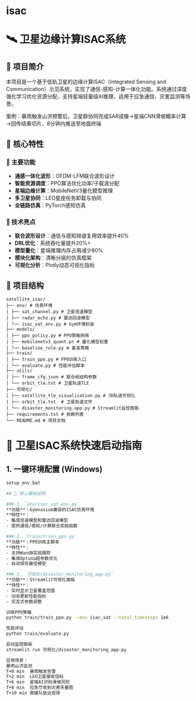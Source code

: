 # isac
# 🛰️ 卫星边缘计算ISAC系统

## 📖 项目简介

本项目是一个基于低轨卫星的边缘计算ISAC（Integrated Sensing and Communication）示范系统，实现了通信-感知-计算一体化功能。系统通过深度强化学习优化资源分配，支持星端轻量级AI推理，适用于应急通信、灾害监测等场景。

案例：暴雨触发山洪预警后，卫星群协同完成SAR成像→星端CNN滑坡概率计算→回传结果切片，8分钟内推送至地面终端
## 🎯 核心特性

### 🌟 主要功能
- **通感一体化波形**：OFDM-LFM联合波形设计
- **智能资源调度**：PPO算法优化功率/子载波分配
- **星端边缘计算**：MobileNetV3量化模型推理
- **多卫星协同**：LEO星座任务卸载与协同
- **全链路仿真**：PyTorch感知仿真

### 🚀 技术亮点
- **联合波形设计**：通信与感知频谱复用效率提升40%
- **DRL优化**：系统吞吐量提升20%+
- **模型量化**：星端推理内存占用减少80%
- **模块化架构**：清晰分层的仿真框架
- **可视化分析**：Plotly动态可视化指标

## 📁 项目结构
```
satellite_isac/
├── env/ # 仿真环境
│ ├── sat_channel.py # 卫星信道模型
│ ├── radar_echo.py # 雷达回波模型
│ └── isac_sat_env.py # Gym环境封装
├── models/
│ ├── ppo_policy.py # PPO策略网络
│ ├── mobilenetv3_quant.pt # 量化模型权重
│ └── baseline_rule.py # 基准策略
├── train/
│ ├── train_ppo.py # PPO训练入口
│ └── evaluate.py # 性能评估脚本
├── utils/
│ ├── frame_cfg.json # 联合帧结构参数
│ └── orbit_tle.txt # 卫星轨道TLE
├── 可视化/
│ ├── satellite_tle_visualization.py # 3D轨道可视化
| ├── orbit_tle.txt  # 卫星轨道文件
│ └── disaster_monitoring_app.py # Streamlit监控面板
├── requirements.txt # 依赖列表
└── README.md # 项目文档
```


# 🚀 卫星ISAC系统快速启动指南

## 1. 一键环境配置 (Windows)
```bash
setup_env.bat

## 🔧 核心模块说明

### 1. `env/isac_sat_env.py`
**功能**：Gymnasium兼容的ISAC仿真环境  
**特性**：
- 集成信道模型和雷达回波模型
- 提供通信/感知/计算联合奖励函数

### 2. `train/train_ppo.py` 
**功能**：PPO训练主脚本  
**特性**：
- 支持WandB实验跟踪
- 集成Optuna超参数优化
- 自动保存最佳模型

### 3. `可视化/disaster_monitoring_app.py`
**功能**：Streamlit可视化面板  
**特性**：
- 实时显示卫星覆盖范围
- 动态更新性能指标
- 交互式参数调整

训练PPO策略
python train/train_ppo.py --env isac_sat --total_timesteps 1e6

性能评估
python train/evaluate.py 

启动监控面板
streamlit run 可视化/disaster_monitoring_app.py

应用场景：
暴雨山洪监测
T+0 min  暴雨触发告警
T+2 min  LEO卫星接收信标
T+6 min  星端AI识别滑坡风险
T+8 min  应急厅收到灾害矢量图
T+10 min 救援队抵达现场
